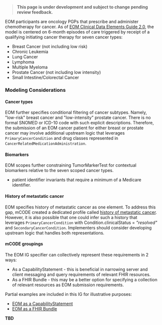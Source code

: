 <blockquote class="stu-note">
    <p>
    <strong>This page is under development and subject to change pending review feedback.</strong>
    </p>
</blockquote>

EOM participants are oncology PGPs that prescribe and administer chemotherapy for cancer. As of [EOM Clinical Data Elements Guide 2.0](https://www.cms.gov/priorities/innovation/media/document/eom-clinical-data-elements-guide), the model is centered on 6-month episodes of care triggered by receipt of a qualifying initiating cancer therapy for seven cancer types:
* Breast Cancer (not including low risk)
* Chronic Leukemia
* Lung Cancer
* Lymphoma
* Multiple Myeloma
* Prostate Cancer (not including low intensity)
* Small Intestine/Colorectal Cancer

### Modeling Considerations

#### Cancer types

EOM further specifies conditional filtering of cancer subtypes. Namely, "low-risk" breast cancer and "low-intensity" prostate cancer. There is no formal SNOMED or ICD-10 code with such explicit descriptions. Therefore, the submission of an EOM cancer patient for either breast or prostate cancer may involve additional upstream logic that leverages `PrimaryCancerCondition` and drug classes represented in `CancerRelatedMedicationAdministration`.

#### Biomarkers
EOM scopes further constraining TumorMarkerTest for contextual biomarkers relative to the seven scoped cancer types.
* patient identifier invariants that require a minimum of a Medicare identifier.

#### History of metastatic cancer
EOM specifies history of metastatic cancer as one element. To address this gap, mCODE created a dedicated profile called [history of metastatic cancer](https://hl7.org/fhir/us/mcode/STU3/StructureDefinition-mcode-history-of-metastatic-cancer.html). However, it is also possible that one could infer such a history that leverages `PrimaryCancerCondition` with Condition.clinicalStatus = *"resolved"* and `SecondaryCancerCondition`. Implementers should consider developing upstream logic that handles both representations.

#### mCODE groupings

The EOM IG specifier can collectively represent these requirements in 2 ways:
* As a CapabilityStatement - this is beneficial in narrowing server and client messaging and query requirements of relevant FHIR resources.
* As a FHIR Bundle - this may be a better option for specifying a collection of relevant resources as EOM submission requirements.

Partial examples are included in this IG for illustrative purposes:
* [EOM as a CapabilityStatement](CapabilityStatement-eom-mcode-server.html)
* [EOM as a FHIR Bundle](StructureDefinition-eom-patient-bundle.html)


**TBD**